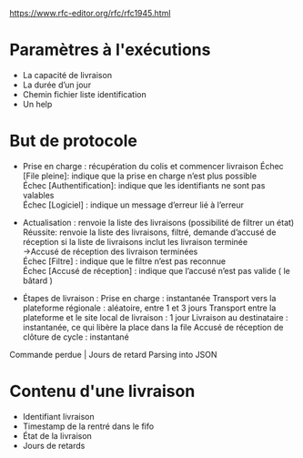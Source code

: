  
https://www.rfc-editor.org/rfc/rfc1945.html

# Paramètres à l'exécutions
* La capacité de livraison
* La durée d’un jour
* Chemin fichier liste identification
* Un help
 

# But de protocole 




* Prise en charge : récupération du colis et commencer livraison 
Échec [File pleine]: indique que la prise en charge n’est plus possible  
Échec [Authentification]: indique que les identifiants ne sont pas valables  
Échec [Logiciel] : indique un message d’erreur lié à l’erreur  

* Actualisation : renvoie la liste des livraisons (possibilité de filtrer un état)  
Réussite: renvoie la liste des livraisons, filtré, demande d’accusé de réception si la liste de livraisons inclut les livraison terminée   
->Accusé de réception des livraison terminées  
Échec [Filtre] : indique que le filtre n’est pas reconnue  
Échec [Accusé de réception] : indique que l’accusé n’est pas valide ( le bâtard )  

* Étapes de livraison :
Prise en charge : instantanée
Transport vers la plateforme régionale : aléatoire, entre 1 et 3 jours
Transport entre la plateforme et le site local de livraison : 1 jour
Livraison au destinataire : instantanée, ce qui libère la place dans la file
Accusé de réception de clôture de cycle : instantané

Commande perdue | Jours de retard
Parsing into JSON


# Contenu d'une livraison
- Identifiant livraison
- Timestamp de la rentré dans le fifo
- État de la livraison
- Jours de retards
